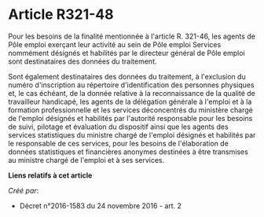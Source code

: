 # Article R321-48

Pour les besoins de la finalité mentionnée à l'article R. 321-46, les agents de Pôle emploi exerçant leur activité au sein de
Pôle emploi Services nommément désignés et habilités par le directeur général de Pôle emploi sont destinataires des données
du traitement.

Sont également destinataires des données du traitement, à l'exclusion du numéro d'inscription au répertoire d'identification
des personnes physiques et, le cas échéant, de la donnée relative à la reconnaissance de la qualité de travailleur handicapé,
les agents de la délégation générale à l'emploi et à la formation professionnelle et les services déconcentrés du ministère
chargé de l'emploi désignés et habilités par l'autorité responsable pour les besoins de suivi, pilotage et évaluation du
dispositif ainsi que les agents des services statistiques du ministre chargé de l'emploi désignés et habilités par le
responsable de ces services, pour les besoins de l'élaboration de données statistiques et financières anonymes destinées à
être transmises au ministre chargé de l'emploi et à ses services.

**Liens relatifs à cet article**

_Créé par_:

  - Décret n°2016-1583 du 24 novembre 2016 - art. 2
